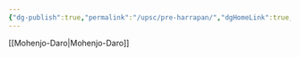 ```yaml
---
{"dg-publish":true,"permalink":"/upsc/pre-harrapan/","dgHomeLink":true,"dgPassFrontmatter":false}
---
```


[[Mohenjo-Daro|Mohenjo-Daro]]
